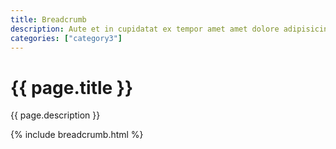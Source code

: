 ```yaml
---
title: Breadcrumb
description: Aute et in cupidatat ex tempor amet amet dolore adipisicing dolore. Incididunt ad ea exercitation incididunt voluptate. Ad laboris deserunt eu anim ad magna dolore sit nulla deserunt et dolore adipisicing.
categories: ["category3"]
---
```

<!--v1.2.135 pages/includes/breadcrumb.md-->

# {{ page.title }}

{{ page.description }}

{% include breadcrumb.html %}

